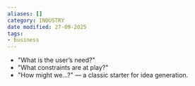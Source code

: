 ```yaml
---
aliases: []
category: INDUSTRY
date modified: 27-09-2025
tags:
- business
---
```

- "What is the user’s need?"
- "What constraints are at play?"
- "How might we…?" — a classic starter for idea generation.